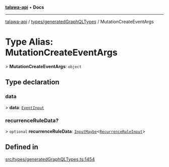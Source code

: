 [**talawa-api**](../../../README.md) • **Docs**

***

[talawa-api](../../../modules.md) / [types/generatedGraphQLTypes](../README.md) / MutationCreateEventArgs

# Type Alias: MutationCreateEventArgs

\> **MutationCreateEventArgs**: `object`

## Type declaration

### data

\> **data**: [`EventInput`](EventInput.md)

### recurrenceRuleData?

\> `optional` **recurrenceRuleData**: [`InputMaybe`](InputMaybe.md)\<[`RecurrenceRuleInput`](RecurrenceRuleInput.md)\>

## Defined in

[src/types/generatedGraphQLTypes.ts:1454](https://github.com/PalisadoesFoundation/talawa-api/blob/f9e8275b1ddff2d3edcec79ee3b37c07998f6cc3/src/types/generatedGraphQLTypes.ts#L1454)
